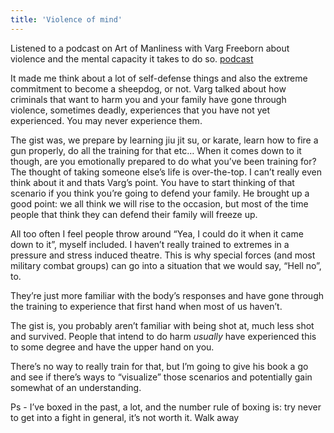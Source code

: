 ```yaml
---
title: 'Violence of mind'
---
```


Listened to a podcast on Art of Manliness with Varg Freeborn about violence and the mental capacity it takes to do so. [podcast](https://the-art-of-manliness.simplecast.com/episodes/beyond-ooda-developing-the-orientation-for-conflict-and-violence)

It made me think about a lot of self-defense things and also the extreme commitment to become a sheepdog, or not. Varg talked about how criminals that want to harm you and your family have gone through violence, sometimes deadly, experiences that you have not yet experienced. You may never experience them. 

The gist was, we prepare by learning jiu jit su, or karate,  learn how to fire a gun properly, do all the training for that etc… When it comes down to it though, are you emotionally prepared to do what you’ve been training for? The thought of taking someone else’s life is over-the-top. I can’t really even think about it and thats Varg’s point. You have to start thinking of that scenario if you think you’re going to defend your family. He brought up a good point: we all think we will rise to the occasion, but most of the time people that think they can defend their family will freeze up.

All too often I feel people throw around “Yea, I could do it when it came down to it”, myself included. I haven’t really trained to extremes in a pressure and stress induced theatre. This is why special forces (and most military combat groups) can go into a situation that we would say, “Hell no”, to.  

They’re just more familiar with the body’s responses and have gone through the training to experience that first hand when most of us haven’t. 

The gist is, you probably aren’t familiar with being shot at, much less shot and survived. People that intend to do harm *usually* have experienced this to some degree and have the upper hand on you. 

There’s no way to really train for that, but I’m going to give his book a go and see if there’s ways to “visualize” those scenarios and potentially gain somewhat of an understanding. 

Ps - I’ve boxed in the past, a lot, and the number rule of boxing is: try never to get into a fight in general, it’s not worth it. Walk away


